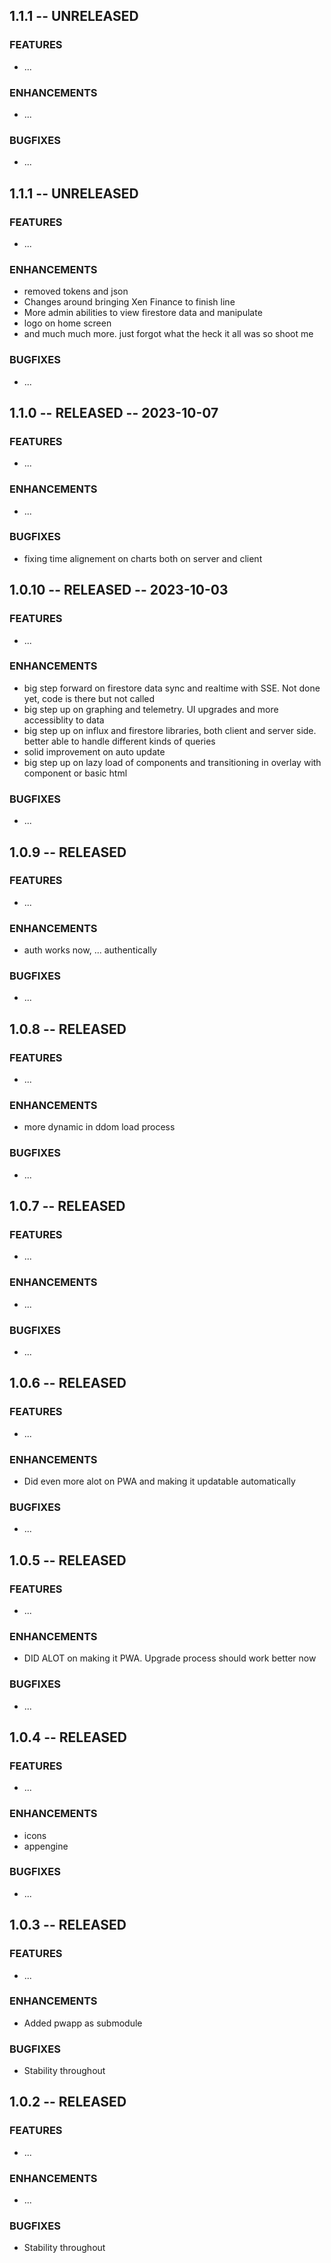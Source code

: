 
## 1.1.1 -- UNRELEASED

### FEATURES
- ...

### ENHANCEMENTS
- ...

### BUGFIXES
- ...




## 1.1.1 -- UNRELEASED

### FEATURES
- ...

### ENHANCEMENTS
- removed tokens and json 
- Changes around bringing Xen Finance to finish line
- More admin abilities to view firestore data and manipulate
- logo on home screen
- and much much more. just forgot what the heck it all was so shoot me

### BUGFIXES
- ...




## 1.1.0 -- RELEASED -- 2023-10-07

### FEATURES
- ...

### ENHANCEMENTS
- ...

### BUGFIXES
- fixing time alignement on charts both on server and client




## 1.0.10 -- RELEASED -- 2023-10-03

### FEATURES
- ...

### ENHANCEMENTS
- big step forward on firestore data sync and realtime with SSE. Not done yet, code is there but not called
- big step up on graphing and telemetry. UI upgrades and more accessiblity to data
- big step up on influx and firestore libraries, both client and server side. better able to handle different kinds of queries 
- solid improvement on auto update
- big step up on lazy load of components and transitioning in overlay with component or basic html

### BUGFIXES
- ...




## 1.0.9 -- RELEASED

### FEATURES
- ...

### ENHANCEMENTS
- auth works now, ... authentically

### BUGFIXES
- ...




## 1.0.8 -- RELEASED

### FEATURES
- ...

### ENHANCEMENTS
- more dynamic in ddom load process

### BUGFIXES
- ...




## 1.0.7 -- RELEASED

### FEATURES
- ...

### ENHANCEMENTS
- ...

### BUGFIXES
- ...




## 1.0.6 -- RELEASED

### FEATURES
- ...

### ENHANCEMENTS
- Did even more alot on PWA and making it updatable automatically

### BUGFIXES
- ...




## 1.0.5 -- RELEASED

### FEATURES
- ...

### ENHANCEMENTS
- DID ALOT on making it PWA. Upgrade process should work better now

### BUGFIXES
- ...




## 1.0.4 -- RELEASED

### FEATURES
- ...

### ENHANCEMENTS
- icons 
- appengine

### BUGFIXES
- ...




## 1.0.3 -- RELEASED

### FEATURES
- ...

### ENHANCEMENTS
- Added pwapp as submodule

### BUGFIXES
- Stability throughout




## 1.0.2 -- RELEASED

### FEATURES
- ...

### ENHANCEMENTS
- ...

### BUGFIXES
- Stability throughout

